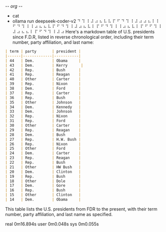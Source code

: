 -*- org -*-

+ cat
+ ollama run deepseek-coder-v2
⠙ ⠹ ⠸ ⠼ ⠴ ⠦ ⠧ ⠧ ⠏ ⠋ ⠙ ⠹ ⠸ ⠼ ⠴ ⠴ ⠦ ⠇ ⠇ ⠋ ⠙ ⠹ ⠸ ⠸ ⠴ ⠦ ⠦ ⠧ ⠏ ⠋ ⠙ ⠹ ⠸ ⠼ ⠴ ⠦ ⠧ ⠇ ⠏ ⠋ ⠙ ⠹ ⠸ ⠸ ⠴ ⠦ ⠧ ⠇ ⠏ ⠋ ⠋ ⠹ ⠸ ⠼ ⠴ ⠦ ⠦ ⠇ ⠏ ⠋ ⠙ ⠹ ⠸ ⠼ ⠴  Here's a markdown table of U.S. presidents since F.D.R, listed in reverse chronological order, including their term number, party affiliation, and last name:

```markdown
| term | party       | president |
|------|-------------|-----------|
| 44   | Dem.        | Obama     |
| 43   | Dem.        | Kerry      |
| 42   | Rep.        | Bush      |
| 41   | Rep.        | Reagan    |
| 40   | Other       | Carter    |
| 39   | Rep.        | Nixon     |
| 38   | Dem.        | Ford      |
| 37   | Rep.        | Carter    |
| 36   | Rep.        | Bush      |
| 35   | Other       | Johnson   |
| 34   | Dem.        | Kennedy   |
| 33   | Dem.        | Johnson   |
| 32   | Rep.        | Nixon     |
| 31   | Rep.        | Ford      |
| 30   | Other       | Carter    |
| 29   | Rep.        | Reagan    |
| 28   | Dem.        | Bush      |
| 27   | Rep.        | H.W. Bush |
| 26   | Rep.        | Nixon     |
| 25   | Other       | Ford      |
| 24   | Dem.        | Carter    |
| 23   | Rep.        | Reagan    |
| 22   | Rep.        | Bush      |
| 21   | Other       | HW Bush   |
| 20   | Dem.        | Clinton   |
| 19   | Rep.        | Bush      |
| 18   | Other       | Dole      |
| 17   | Dem.        | Gore      |
| 16   | Rep.        | Bush      |
| 15   | Other       | Clinton   |
| 14   | Dem.        | Obama     |
```

This table lists the U.S. presidents from FDR to the present, with their term number, party affiliation, and last name as specified.


real	0m16.894s
user	0m0.048s
sys	0m0.055s
